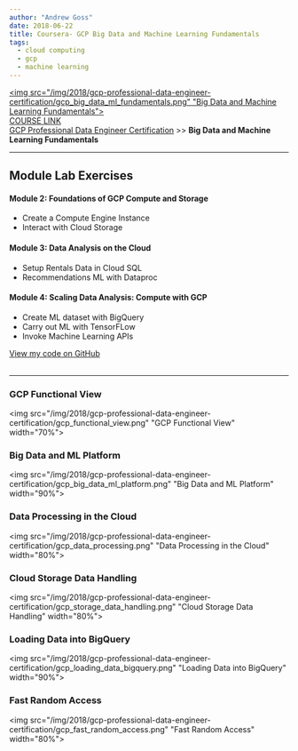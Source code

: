 ```yaml
---
author: "Andrew Goss"
date: 2018-06-22
title: Coursera- GCP Big Data and Machine Learning Fundamentals
tags:
  - cloud computing
  - gcp
  - machine learning
---
```

<a href="https://www.coursera.org/learn/gcp-big-data-ml-fundamentals" target=_><img src="/img/2018/gcp-professional-data-engineer-certification/gcp_big_data_ml_fundamentals.png" "Big Data and Machine Learning Fundamentals"></a><br>
<a href="https://www.coursera.org/learn/gcp-big-data-ml-fundamentals" target="_blank">COURSE LINK</a><br>
<a href="/2018/gcp-professional-data-engineer-certification/">GCP Professional Data Engineer Certification</a> >> <b>Big Data and Machine Learning Fundamentals</b>
<hr>

## Module Lab Exercises
#### Module 2: Foundations of GCP Compute and Storage
* Create a Compute Engine Instance
* Interact with Cloud Storage

#### Module 3: Data Analysis on the Cloud
* Setup Rentals Data in Cloud SQL
* Recommendations ML with Dataproc

#### Module 4: Scaling Data Analysis: Compute with GCP
* Create ML dataset with BigQuery
* Carry out ML with TensorFLow
* Invoke Machine Learning APIs

<a href="https://github.com/andrewrgoss/gcp-data-engineer/tree/master/1-gcp-big-data-ml-fundamentals" class="btn" target="_blank">View my code on GitHub</a><br><br class="custom"><hr>

### GCP Functional View
<img src="/img/2018/gcp-professional-data-engineer-certification/gcp_functional_view.png" "GCP Functional View" width="70%">

### Big Data and ML Platform
<img src="/img/2018/gcp-professional-data-engineer-certification/gcp_big_data_ml_platform.png" "Big Data and ML Platform" width="90%">

### Data Processing in the Cloud
<img src="/img/2018/gcp-professional-data-engineer-certification/gcp_data_processing.png" "Data Processing in the Cloud" width="80%">

### Cloud Storage Data Handling
<img src="/img/2018/gcp-professional-data-engineer-certification/gcp_storage_data_handling.png" "Cloud Storage Data Handling" width="80%">

### Loading Data into BigQuery
<img src="/img/2018/gcp-professional-data-engineer-certification/gcp_loading_data_bigquery.png" "Loading Data into BigQuery" width="90%">

### Fast Random Access
<img src="/img/2018/gcp-professional-data-engineer-certification/gcp_fast_random_access.png" "Fast Random Access" width="80%">